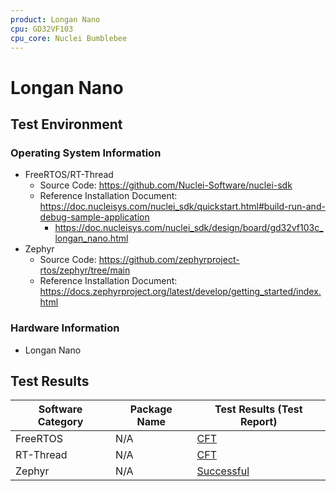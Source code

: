 ```yaml
---
product: Longan Nano
cpu: GD32VF103
cpu_core: Nuclei Bumblebee
---
```


# Longan Nano

## Test Environment

### Operating System Information

- FreeRTOS/RT-Thread
    - Source Code: https://github.com/Nuclei-Software/nuclei-sdk
    - Reference Installation Document: https://doc.nucleisys.com/nuclei_sdk/quickstart.html#build-run-and-debug-sample-application
        - https://doc.nucleisys.com/nuclei_sdk/design/board/gd32vf103c_longan_nano.html
- Zephyr
    - Source Code: https://github.com/zephyrproject-rtos/zephyr/tree/main
    - Reference Installation Document: https://docs.zephyrproject.org/latest/develop/getting_started/index.html

### Hardware Information

- Longan Nano

## Test Results

| Software Category | Package Name | Test Results (Test Report) |
|-------------------|--------------|----------------------------|
| FreeRTOS          | N/A          | [CFT][FreeRTOS]            |
| RT-Thread         | N/A          | [CFT][RT-Thread]           |
| Zephyr            | N/A          | [Successful][Zephyr]       |

[FreeRTOS]: ./FreeRTOS/README.md
[RT-Thread]: ./RT-Thread/README.md
[Zephyr]: ./Zephyr/README.md

